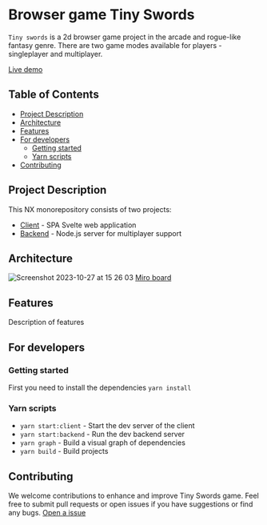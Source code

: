 # Browser game Tiny Swords

`Tiny swords` is a 2d browser game project in the arcade and rogue-like fantasy genre.
There are two game modes available for players - singleplayer and multiplayer.

[Live demo](https://6-team.github.io/tiny-swords/)

## Table of Contents
- [Project Description](#project-description)
- [Architecture](#architecture)
- [Features](#features)
- [For developers](#for-developers)
  - [Getting started](#getting-started)
  - [Yarn scripts](#yarn-scripts)
- [Contributing](#limitations)

## Project Description

This NX monorepository consists of two projects:
- [Client](https://github.com/6-team/tiny-swords/tree/main/apps/tiny-swords) - SPA Svelte web application
- [Backend](https://github.com/6-team/tiny-swords/tree/main/apps/backend) - Node.js server for multiplayer support

## Architecture

![Screenshot 2023-10-27 at 15 26 03](https://github.com/6-team/tiny-swords/assets/9673297/ada8712e-45fa-4d04-b8fe-f4f20ea5cd88)
[Miro board](https://miro.com/app/board/uXjVMlliL_I=/)

## Features

Description of features

## For developers

### Getting started

First you need to install the dependencies `yarn install`

### Yarn scripts

- `yarn start:client` - Start the dev server of the client
- `yarn start:backend` - Run the dev backend server
- `yarn graph` - Build a visual graph of dependencies
- `yarn build` - Build projects

## Contributing

We welcome contributions to enhance and improve Tiny Swords game.
Feel free to submit pull requests or open issues if you have suggestions or find any bugs.
[Open a issue](https://github.com/6-team/tiny-swords/issues/new/choose)
